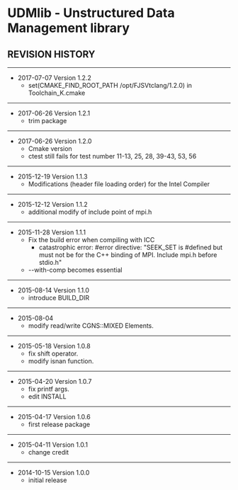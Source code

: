 # UDMlib - Unstructured Data Management library


## REVISION HISTORY

---
- 2017-07-07  Version 1.2.2
  - set(CMAKE_FIND_ROOT_PATH /opt/FJSVtclang/1.2.0) in Toolchain_K.cmake


---
- 2017-06-26  Version 1.2.1
  - trim package


---
- 2017-06-26  Version 1.2.0
  - Cmake version
  - ctest still fails for test number 11-13, 25, 28, 39-43, 53, 56


---
- 2015-12-19  Version 1.1.3
  - Modifications (header file loading order) for the Intel Compiler


---
- 2015-12-12  Version 1.1.2
  - additional modify of include point of mpi.h


---
- 2015-11-28  Version 1.1.1
  - Fix the build error when compiling with ICC
    - catastrophic error: #error directive: "SEEK_SET is #defined but must not be for the C++ binding of MPI. Include mpi.h before stdio.h"
  - --with-comp becomes essential


---
- 2015-08-14  Version 1.1.0
  - introduce BUILD_DIR


---
- 2015-08-04
  - modify read/write CGNS::MIXED Elements.


---
- 2015-05-18  Version 1.0.8
  - fix shift operator.
  - modify isnan function.


---
- 2015-04-20  Version 1.0.7
  - fix printf args.
  - edit INSTALL

---
- 2015-04-17  Version 1.0.6
  - first release package

---
- 2015-04-11  Version 1.0.1
  - change credit


---
- 2014-10-15  Version 1.0.0
  - initial release
